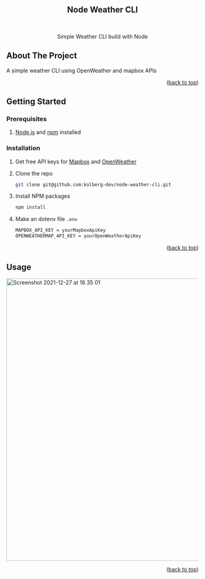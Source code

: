 <br />
<div align="center">
<h2 align="center">Node Weather CLI</h2>
<br />
  <p align="center">
    Simple Weather CLI build with Node
    <br />
</div>

## About The Project

A simple weather CLI using OpenWeather and mapbox APIs

<p align="right">(<a href="#top">back to top</a>)</p>

## Getting Started

### Prerequisites

1. [Node.js](https://nodejs.org) and [npm](https://npmjs.com) installed

### Installation

1. Get free API keys for [Mapbox](https://www.mapbox.com/) and [OpenWeather](https://openweathermap.org/)

2. Clone the repo
   ```sh
   git clone git@github.com:kolberg-dev/node-weather-cli.git
   ```
3. Install NPM packages
   ```sh
   npm install
   ```
4. Make an dotenv file `.env`
   ```sh
   MAPBOX_API_KEY = yourMapboxApiKey
   OPENWEATHERMAP_API_KEY = yourOpenWeatherApiKey
   ```

<p align="right">(<a href="#top">back to top</a>)</p>

## Usage
<img width="738" alt="Screenshot 2021-12-27 at 18 35 01" src="https://user-images.githubusercontent.com/74478295/147495519-e9d1375b-d984-4167-8cc0-23d176dbd255.png">



<p align="right">(<a href="#top">back to top</a>)</p>
